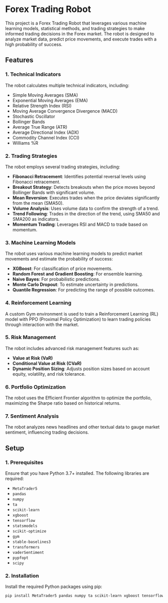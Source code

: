 # **Forex Trading Robot**

This project is a Forex Trading Robot that leverages various machine learning models, statistical methods, and trading strategies to make informed trading decisions in the Forex market. The robot is designed to analyze market data, predict price movements, and execute trades with a high probability of success.

## **Features**

### **1. Technical Indicators**
The robot calculates multiple technical indicators, including:
- Simple Moving Averages (SMA)
- Exponential Moving Averages (EMA)
- Relative Strength Index (RSI)
- Moving Average Convergence Divergence (MACD)
- Stochastic Oscillator
- Bollinger Bands
- Average True Range (ATR)
- Average Directional Index (ADX)
- Commodity Channel Index (CCI)
- Williams %R

### **2. Trading Strategies**
The robot employs several trading strategies, including:
- **Fibonacci Retracement**: Identifies potential reversal levels using Fibonacci retracement.
- **Breakout Strategy**: Detects breakouts when the price moves beyond Bollinger Bands with significant volume.
- **Mean Reversion**: Executes trades when the price deviates significantly from the mean (SMA50).
- **Volume Analysis**: Uses volume data to confirm the strength of a trend.
- **Trend Following**: Trades in the direction of the trend, using SMA50 and SMA200 as indicators.
- **Momentum Trading**: Leverages RSI and MACD to trade based on momentum.

### **3. Machine Learning Models**
The robot uses various machine learning models to predict market movements and estimate the probability of success:
- **XGBoost**: For classification of price movements.
- **Random Forest and Gradient Boosting**: For ensemble learning.
- **Naive Bayes**: For probabilistic predictions.
- **Monte Carlo Dropout**: To estimate uncertainty in predictions.
- **Quantile Regression**: For predicting the range of possible outcomes.

### **4. Reinforcement Learning**
A custom Gym environment is used to train a Reinforcement Learning (RL) model with PPO (Proximal Policy Optimization) to learn trading policies through interaction with the market.

### **5. Risk Management**
The robot includes advanced risk management features such as:
- **Value at Risk (VaR)**
- **Conditional Value at Risk (CVaR)**
- **Dynamic Position Sizing**: Adjusts position sizes based on account equity, volatility, and risk tolerance.

### **6. Portfolio Optimization**
The robot uses the Efficient Frontier algorithm to optimize the portfolio, maximizing the Sharpe ratio based on historical returns.

### **7. Sentiment Analysis**
The robot analyzes news headlines and other textual data to gauge market sentiment, influencing trading decisions.

## **Setup**

### **1. Prerequisites**
Ensure that you have Python 3.7+ installed. The following libraries are required:
- `MetaTrader5`
- `pandas`
- `numpy`
- `ta`
- `scikit-learn`
- `xgboost`
- `tensorflow`
- `statsmodels`
- `scikit-optimize`
- `gym`
- `stable-baselines3`
- `transformers`
- `vaderSentiment`
- `pypfopt`
- `scipy`

### **2. Installation**
Install the required Python packages using pip:
```bash
pip install MetaTrader5 pandas numpy ta scikit-learn xgboost tensorflow statsmodels scikit-optimize gym stable-baselines3 transformers vaderSentiment pypfopt scipy
